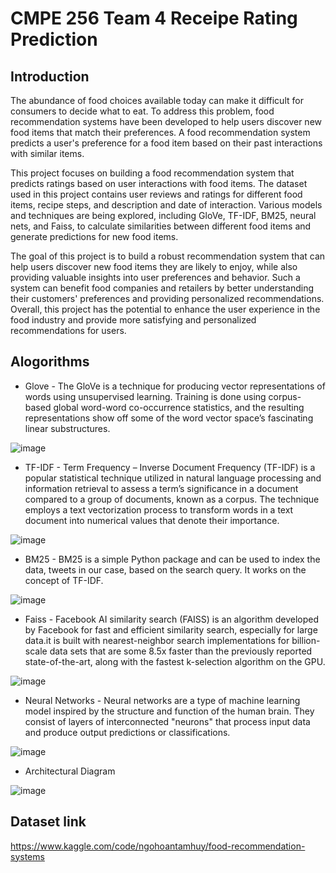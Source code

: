 # CMPE 256 Team 4 Receipe Rating Prediction

## Introduction
The abundance of food choices available today can make it difficult for consumers to decide what to eat. To address this problem, food recommendation systems have been developed to help users discover new food items that match their preferences. A food recommendation system predicts a user's preference for a food item based on their past interactions with similar items.

This project focuses on building a food recommendation system that predicts ratings based on user interactions with food items. The dataset used in this project contains user reviews and ratings for different food items, recipe steps, and description and date of interaction. Various models and techniques are being explored, including GloVe, TF-IDF, BM25, neural nets, and Faiss, to calculate similarities between different food items and generate predictions for new food items.

The goal of this project is to build a robust recommendation system that can help users discover new food items they are likely to enjoy, while also providing valuable insights into user preferences and behavior. Such a system can benefit food companies and retailers by better understanding their customers' preferences and providing personalized recommendations. Overall, this project has the potential to enhance the user experience in the food industry and provide more satisfying and personalized recommendations for users.

## Alogorithms
- Glove - The GloVe is a technique for producing vector representations of words using unsupervised learning. Training is done using corpus-based global word-word co-occurrence statistics, and the resulting representations show off some of the word vector space’s fascinating linear substructures.

![image](https://user-images.githubusercontent.com/57043103/235417204-35b34a01-4ce6-49e3-9aed-fe326d1cd35c.png)

- TF-IDF - Term Frequency – Inverse Document Frequency (TF-IDF) is a popular statistical technique utilized in natural language processing and information retrieval to assess a term’s significance in a document compared to a group of documents, known as a corpus. The technique employs a text vectorization process to transform words in a text document into numerical values that denote their importance.

![image](https://user-images.githubusercontent.com/57043103/235396207-42190773-2942-4b44-bf8b-e84368af751e.png)

- BM25 - BM25 is a simple Python package and can be used to index the data, tweets in our case, based on the search query. It works on the concept of TF-IDF. 

![image](https://user-images.githubusercontent.com/57043103/235396293-9fd78407-3a84-49be-95d3-e1ae4dc8d23a.png)

- Faiss - Facebook AI similarity search (FAISS) is an algorithm developed by Facebook for fast and efficient similarity search, especially for large data.it is built with nearest-neighbor search implementations for billion-scale data sets that are some 8.5x faster than the previously reported state-of-the-art, along with the fastest k-selection algorithm on the GPU.

![image](https://user-images.githubusercontent.com/57043103/235396266-080b1fe0-3b65-4fa0-a1e6-c68628bad3f8.png)

- Neural Networks - Neural networks are a type of machine learning model inspired by the structure and function of the human brain. They consist of layers of interconnected "neurons" that process input data and produce output predictions or classifications.

![image](https://user-images.githubusercontent.com/57043103/235396242-cf5cc326-9794-4f75-aac6-2a78f5844e32.png)

- Architectural Diagram

![image](https://user-images.githubusercontent.com/57043103/235417308-1a1dfc5b-17ab-44cb-893c-49a7b6fb4be7.png)
  
## Dataset link
https://www.kaggle.com/code/ngohoantamhuy/food-recommendation-systems
